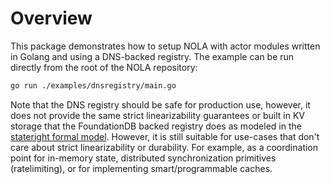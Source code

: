 # Overview

This package demonstrates how to setup NOLA with actor modules written in Golang and using a DNS-backed registry. The example can be run directly from the root of the NOLA repository:

```bash
go run ./examples/dnsregistry/main.go
```

Note that the DNS registry should be safe for production use, however, it does not provide the same strict linearizability guarantees or built in KV storage that the FoundationDB backed registry does as modeled in the [stateright formal model](./proofs/stateright/activation-cache). However, it is still suitable for use-cases that don't care about strict linearizability or durability. For example, as a coordination point for in-memory state, distributed synchronization primitives (ratelimiting), or for implementing smart/programmable caches.
